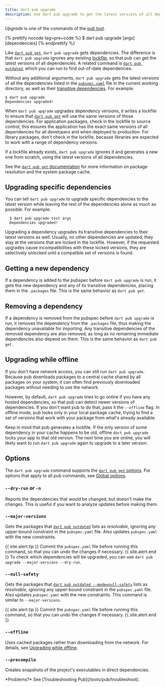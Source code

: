 ```yaml
---
title: dart pub upgrade
description: Use dart pub upgrade to get the latest versions of all dependencies used by your Dart app.
---
```


_Upgrade_ is one of the commands of the [pub tool](/tools/pub/cmd).

{% prettify nocode tag=pre+code %}
$ dart pub upgrade [args] [dependencies]
{% endprettify %}

Like [`dart pub get`](/tools/pub/cmd/pub-get),
`dart pub upgrade` gets dependencies.
The difference is that `dart pub upgrade` ignores any existing
[lockfile](/tools/pub/glossary#lockfile),
so that pub can get the latest versions of all dependencies.
A related command is [`dart pub outdated`](/tools/pub/cmd/pub-outdated),
which you can run to find out-of-date dependencies.

Without any additional arguments, `dart pub upgrade` gets the latest
versions of all the dependencies listed in the
[`pubspec.yaml`](/tools/pub/pubspec) file in the current working
directory, as well as their [transitive
dependencies](/tools/pub/glossary#transitive-dependency).
For example:

```terminal
$ dart pub upgrade
Dependencies upgraded!
```

When `dart pub upgrade` upgrades dependency versions, it writes a lockfile to ensure that
[`dart pub get`](/tools/pub/cmd/pub-get) will use the same versions of those
dependencies. For application packages, check in the lockfile to
source control; this ensures the application has the exact same
versions of all dependencies for all developers and when deployed to
production. For library packages, don't check in the lockfile,
because libraries are expected to work with a range of dependency versions.

If a lockfile already exists, `dart pub upgrade` ignores it and generates a new
one from scratch, using the latest versions of all dependencies.

See the [`dart pub get` documentation](/tools/pub/cmd/pub-get) for more information
on package resolution and the system package cache.

## Upgrading specific dependencies

You can tell `dart pub upgrade` to upgrade specific dependencies to the
latest version while leaving the rest of the dependencies alone as much as
possible. For example:

```terminal
  $ dart pub upgrade test args
  Dependencies upgraded!
```

Upgrading a dependency upgrades its transitive dependencies to their latest
versions as well. Usually, no other dependencies are updated; they stay at the
versions that are locked in the lockfile. However, if the requested upgrades
cause incompatibilities with these locked versions, they are selectively
unlocked until a compatible set of versions is found.


## Getting a new dependency

If a dependency is added to the pubspec before `dart pub upgrade` is run,
it gets the new dependency and any of its transitive dependencies,
placing them in the `.packages` file. This
is the same behavior as `dart pub get`.


## Removing a dependency

If a dependency is removed from the pubspec before `dart pub upgrade` is
run, it removes the dependency from the `.packages` file,
thus making the dependency unavailable for
importing. Any transitive dependencies of the removed dependency are
also removed, as long as no remaining immediate dependencies also
depend on them. This is the same behavior as `dart pub get`.


## Upgrading while offline

If you don't have network access, you can still run `dart pub upgrade`.
Because pub downloads packages to a central cache shared by all packages
on your system, it can often find previously downloaded packages
without needing to use the network.

However, by default, `dart pub upgrade` tries to go online if you
have any hosted dependencies,
so that pub can detect newer versions of dependencies.
If you don't want pub to do that, pass it the `--offline` flag.
In offline mode, pub looks only in your local package cache,
trying to find a set of versions that work with your package from what's already
available.

Keep in mind that pub generates a lockfile. If the
only version of some dependency in your cache happens to be old,
offline `dart pub upgrade` locks your app to that old version.
The next time you are online, you will likely want to
run `dart pub upgrade` again to upgrade to a later version.


## Options

The `dart pub upgrade` command supports the
[`dart pub get` options](/tools/pub/cmd/pub-get#options).
For options that apply to all pub commands, see
[Global options](/tools/pub/cmd#global-options).

### `--dry-run` or `-n`

Reports the dependencies that would be changed,
but doesn't make the changes. This is useful if you
want to analyze updates before making them.

### `--major-versions`

Gets the packages that [`dart pub outdated`][] lists as _resolvable_,
ignoring any upper-bound constraint in the `pubspec.yaml` file.
Also updates `pubspec.yaml` with the new constraints.

[`dart pub outdated`]: /tools/pub/cmd/pub-outdated

{{ site.alert.tip }}
  Commit the `pubspec.yaml` file before running this command,
  so that you can undo the changes if necessary.
{{ site.alert.end }}
To check which dependencies will be upgraded,
you can use `dart pub upgrade --major-versions --dry-run`.

### `--null-safety`

Gets the packages that
[`dart pub outdated --mode=null-safety`][`dart pub outdated`]
lists as _resolvable_,
ignoring any upper-bound constraint in the `pubspec.yaml` file.
Also updates `pubspec.yaml` with the new constraints.
This command is similar to `--major-versions`.

{{ site.alert.tip }}
  Commit the `pubspec.yaml` file before running this command,
  so that you can undo the changes if necessary.
{{ site.alert.end }}

### `--offline`

Uses cached packages rather than downloading
from the network.
For details, see [Upgrading while offline](#upgrading-while-offline).

### `--precompile`

Creates snapshots of the
project's executables in direct dependencies.

<aside class="alert alert-info" markdown="1">
*Problems?*
See [Troubleshooting Pub](/tools/pub/troubleshoot).
</aside>
